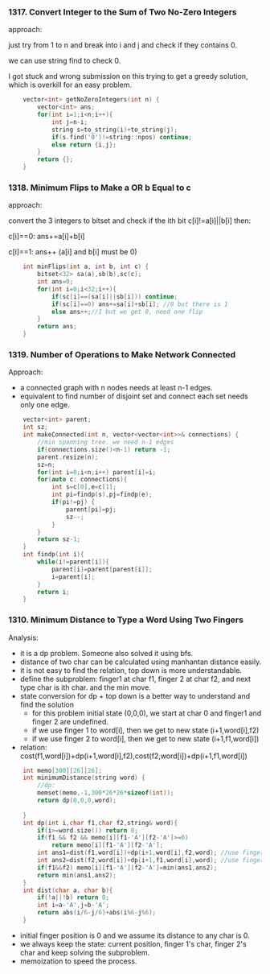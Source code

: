 ### 1317. Convert Integer to the Sum of Two No-Zero Integers

approach: 

just try from 1 to n and break into i and j and check if they contains 0.

we can use string find to check 0.

I got stuck and wrong submission on this trying to get a greedy solution, which is overkill for an easy problem.

```cpp
    vector<int> getNoZeroIntegers(int n) {
        vector<int> ans;
        for(int i=1;i<n;i++){
            int j=n-i;
            string s=to_string(i)+to_string(j);
            if(s.find('0')!=string::npos) continue;
            else return {i,j};
        }
        return {};
    }
```

### 1318. Minimum Flips to Make a OR b Equal to c
approach: 

convert the 3 integers to bitset and check if the ith bit c[i]!=a[i]||b[i] then:

c[i]==0: ans+=a[i]+b[i]

c[i]==1: ans++ (a[i] and b[i] must be 0)
```cpp
    int minFlips(int a, int b, int c) {
        bitset<32> sa(a),sb(b),sc(c);
        int ans=0;
        for(int i=0;i<32;i++){
            if(sc[i]==(sa[i]||sb[i])) continue;
            if(sc[i]==0) ans+=sa[i]+sb[i]; //0 but there is 1
            else ans++;//1 but we get 0, need one flip
        }
        return ans;
    }
```

### 1319. Number of Operations to Make Network Connected
Approach:

- a connected graph with n nodes needs at least n-1 edges.
- equivalent to find number of disjoint set and connect each set needs only one edge.

```cpp
    vector<int> parent;
    int sz;
    int makeConnected(int n, vector<vector<int>>& connections) {
        //min spanning tree. we need n-1 edges
        if(connections.size()<n-1) return -1;
        parent.resize(n);
        sz=n;
        for(int i=0;i<n;i++) parent[i]=i;
        for(auto c: connections){
            int s=c[0],e=c[1];
            int pi=findp(s),pj=findp(e);
            if(pi!=pj) {
                parent[pi]=pj;
                sz--;
            }
        }
        return sz-1;
    }
    int findp(int i){
        while(i!=parent[i]){
            parent[i]=parent[parent[i]];
            i=parent[i];
        }
        return i;
    }
```
### 1310. Minimum Distance to Type a Word Using Two Fingers
Analysis:

- it is a dp problem. Someone also solved it using bfs.
- distance of two char can be calculated using manhantan distance easily.
- it is not easy to find the relation, top down is more understandable.
- define the subproblem: finger1 at char f1, finger 2 at char f2, and next type char is ith char. and the min move.
- state conversion for dp + top down is a better way to understand and find the solution
  * for this problem initial state (0,0,0), we start at char 0 and finger1 and finger 2 are undefined.
  * if we use finger 1 to word[i], then we get to new state (i+1,word[i],f2)
  * if we use finger 2 to word[i], then we get to new state (i+1,f1,word[i])
- relation: cost(f1,word[i])+dp(i+1,word[i],f2),cost(f2,word[i])+dp(i+1,f1,word[i])
  
```cpp
    int memo[300][26][26];
    int minimumDistance(string word) {
        //dp: 
        memset(memo,-1,300*26*26*sizeof(int));
        return dp(0,0,0,word);
        
    }
    int dp(int i,char f1,char f2,string& word){
        if(i>=word.size()) return 0;
        if(f1 && f2 && memo[i][f1-'A'][f2-'A']>=0) 
            return memo[i][f1-'A'][f2-'A'];
        int ans1=dist(f1,word[i])+dp(i+1,word[i],f2,word); //use finger 1, new state (i+1,word[i],f2)
        int ans2=dist(f2,word[i])+dp(i+1,f1,word[i],word); //use finger 2, new state (i+1,f1,word[i])
        if(f1&&f2) memo[i][f1-'A'][f2-'A']=min(ans1,ans2);
        return min(ans1,ans2);
    }
    int dist(char a, char b){
        if(!a||!b) return 0;
        int i=a-'A',j=b-'A';
        return abs(i/6-j/6)+abs(i%6-j%6);
    }
```    

- initial finger position is 0 and we assume its distance to any char is 0.
- we always keep the state: current position, finger 1's char, finger 2's char and keep solving the subproblem.
- memoization to speed the process.
